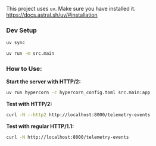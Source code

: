 This project uses `uv`. Make sure you have installed it. https://docs.astral.sh/uv/#installation

### Dev Setup

```bash
uv sync
```

```bash
uv run -m src.main
```

### **How to Use:**

**Start the server with HTTP/2:**

```bash
uv run hypercorn -c hypercorn_config.toml src.main:app
```

**Test with HTTP/2:**

```bash
curl -N --http2 http://localhost:8000/telemetry-events
```

**Test with regular HTTP/1.1:**

```bash
curl -N http://localhost:8000/telemetry-events
```
